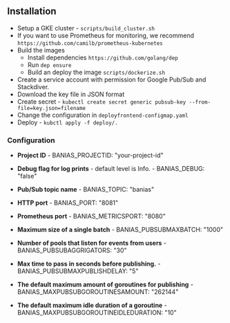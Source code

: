 
## Installation

* Setup a GKE cluster - `scripts/build_cluster.sh`
* If you want to use Prometheus for monitoring, we recommend `https://github.com/camilb/prometheus-kubernetes`  
* Build the images
	* Install dependencies `https://github.com/golang/dep`
	* Run `dep ensure`
	* Build an deploy the image `scripts/dockerize.sh`
* Create a service account with permission for Google Pub/Sub and Stackdiver.
* Download the key file in JSON format
* Create secret - `kubectl create secret generic pubsub-key --from-file=key.json=filename`
* Change the configuration in `deployfrontend-configmap.yaml`
* Deploy - `kubctl apply -f deploy/.`


### Configuration
  
  * **Project ID** - BANIAS_PROJECTID: "your-project-id"
  
  * **Debug flag for log prints** - default level is Info. - BANIAS_DEBUG: "false"
  
  * **Pub/Sub topic name** - BANIAS_TOPIC: "banias"
  
  * **HTTP port** - BANIAS_PORT: "8081"
  
  * **Prometheus port** - BANIAS_METRICSPORT: "8080"
 
  * **Maximum size of a single batch** - BANIAS_PUBSUBMAXBATCH: "1000"
 
  * **Number of pools that listen for events from users** - BANIAS_PUBSUBAGGRIGATORS: "30"
 
  * **Max time to pass in seconds before publishing.** - BANIAS_PUBSUBMAXPUBLISHDELAY: "5"
 
  * **The default maximum amount of goroutines for publishing** - BANIAS_MAXPUBSUBGOROUTINESAMOUNT: "262144"
 
  * **The default maximum idle duration of a goroutine** - BANIAS_MAXPUBSUBGOROUTINEIDLEDURATION: "10"
